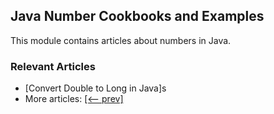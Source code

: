 ## Java Number Cookbooks and Examples

This module contains articles about numbers in Java.

### Relevant Articles
- [Convert Double to Long in Java]s
- More articles: [[<-- prev]](/../java-numbers)
